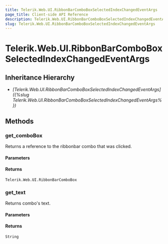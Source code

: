 ```yaml
---
title: Telerik.Web.UI.RibbonBarComboBoxSelectedIndexChangedEventArgs
page_title: Client-side API Reference
description: Telerik.Web.UI.RibbonBarComboBoxSelectedIndexChangedEventArgs
slug: Telerik.Web.UI.RibbonBarComboBoxSelectedIndexChangedEventArgs
---
```


# Telerik.Web.UI.RibbonBarComboBoxSelectedIndexChangedEventArgs

## Inheritance Hierarchy

* *[Telerik.Web.UI.RibbonBarComboBoxSelectedIndexChangedEventArgs]({%slug Telerik.Web.UI.RibbonBarComboBoxSelectedIndexChangedEventArgs%})*


## Methods

### get_comboBox

Returns a reference to the ribbonbar combo that was clicked.

#### Parameters

#### Returns

`Telerik.Web.UI.RibbonBarComboBox` 

### get_text

Returns combo's text. 

#### Parameters

#### Returns

`String`

